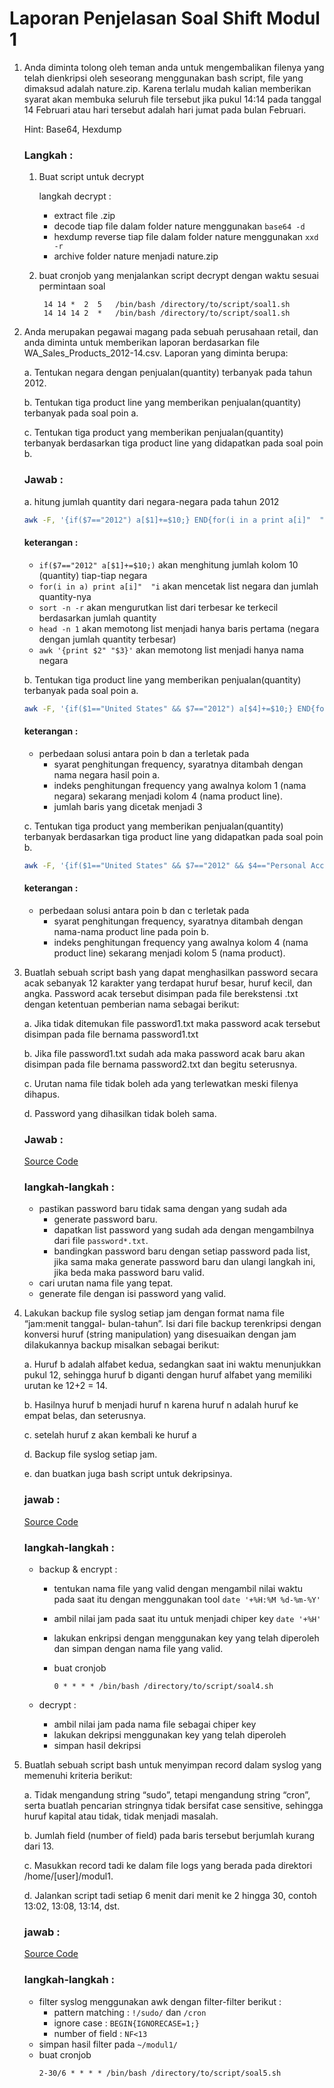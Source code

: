 # Laporan Penjelasan Soal Shift Modul 1

1. Anda diminta tolong oleh teman anda untuk mengembalikan filenya yang telah dienkripsi oleh seseorang menggunakan bash script, file yang dimaksud adalah nature.zip. Karena terlalu mudah kalian memberikan syarat akan membuka seluruh file tersebut jika pukul 14:14 pada tanggal 14 Februari atau hari tersebut adalah hari jumat pada bulan Februari.

    Hint: Base64, Hexdump

    ### Langkah :

    1. Buat script untuk decrypt

        langkah decrypt :
        - extract file .zip
        - decode tiap file dalam folder nature menggunakan `base64 -d`
        - hexdump reverse tiap file dalam folder nature menggunakan  `xxd -r`
        - archive folder nature menjadi nature.zip
    
    2. buat cronjob yang menjalankan script decrypt dengan waktu sesuai permintaan soal
    
            14 14 *  2  5   /bin/bash /directory/to/script/soal1.sh
            14 14 14 2  *   /bin/bash /directory/to/script/soal1.sh

2. Anda merupakan pegawai magang pada sebuah perusahaan retail, dan anda diminta
untuk memberikan laporan berdasarkan file WA_Sales_Products_2012-14.csv.
Laporan yang diminta berupa:

    a. Tentukan negara dengan penjualan(quantity) terbanyak pada tahun 2012.

    b. Tentukan tiga product line yang memberikan penjualan(quantity) terbanyak pada soal poin a.

    c. Tentukan tiga product yang memberikan penjualan(quantity) terbanyak berdasarkan tiga product line yang didapatkan pada soal poin b.

    ### Jawab :

    a. hitung jumlah quantity dari negara-negara pada tahun 2012
    
    ```bash
    awk -F, '{if($7=="2012") a[$1]+=$10;} END{for(i in a print a[i]"  "i}' WA_Sales_Products_2012-14.csv | sort -n -r | head -n 1 | awk '{print $2" "$3}'
    ```

    #### keterangan :
    - `if($7=="2012" a[$1]+=$10;)` akan menghitung jumlah kolom 10 (quantity) tiap-tiap negara
    - `for(i in a) print a[i]"  "i` akan mencetak list negara dan jumlah quantity-nya
    - `sort -n -r` akan mengurutkan list dari terbesar ke terkecil berdasarkan jumlah quantity
    - `head -n 1` akan memotong list menjadi hanya baris pertama (negara dengan jumlah quantity terbesar)
    - `awk '{print $2" "$3}'` akan memotong list menjadi hanya nama negara

    b. Tentukan tiga product line yang memberikan penjualan(quantity) terbanyak pada soal poin a.

    ```bash
    awk -F, '{if($1=="United States" && $7=="2012") a[$4]+=$10;} END{for(i in a) print a[i]"  "i}' WA_Sales_Products_2012-14.csv | sort -n -r | head -n 3 | awk '{print $2" "$3}'
    ```

    #### keterangan :
    - perbedaan solusi antara poin b dan a terletak pada
        - syarat penghitungan frequency, syaratnya ditambah dengan nama negara hasil poin a.
        - indeks penghitungan frequency yang awalnya kolom 1 (nama negara) sekarang menjadi kolom 4 (nama product line).
        - jumlah baris yang dicetak menjadi 3

    c. Tentukan tiga product yang memberikan penjualan(quantity) terbanyak berdasarkan tiga product line yang didapatkan pada soal poin b.

    ```bash
    awk -F, '{if($1=="United States" && $7=="2012" && $4=="Personal Accessories") a[$5]+=$10;} END{for(i in a) print a[i]"  "i}' WA_Sales_Products_2012-14.csv | sort -n -r | head -n 3 | awk '{print $2}'
    ```

    #### keterangan :
    - perbedaan solusi antara poin b dan c terletak pada
        - syarat penghitungan frequency, syaratnya ditambah dengan nama-nama product line pada poin b.
        - indeks penghitungan frequency yang awalnya kolom 4 (nama product line) sekarang menjadi kolom 5 (nama product).

3. Buatlah sebuah script bash yang dapat menghasilkan password secara acak
sebanyak 12 karakter yang terdapat huruf besar, huruf kecil, dan angka. Password
acak tersebut disimpan pada file berekstensi .txt dengan ketentuan pemberian nama
sebagai berikut:

    a. Jika tidak ditemukan file password1.txt maka password acak tersebut disimpan pada file bernama password1.txt
    
    b. Jika file password1.txt sudah ada maka password acak baru akan disimpan pada file bernama password2.txt dan begitu seterusnya.

    c. Urutan nama file tidak boleh ada yang terlewatkan meski filenya dihapus.

    d. Password yang dihasilkan tidak boleh sama.

    ### Jawab :

    [Source Code]()

    ### langkah-langkah :
    - pastikan password baru tidak sama dengan yang sudah ada
        - generate password baru.
        - dapatkan list password yang sudah ada dengan mengambilnya dari file `password*.txt`.
        - bandingkan password baru dengan setiap password pada list, jika sama maka generate password baru dan ulangi langkah ini, jika beda maka password baru valid.
    - cari urutan nama file yang tepat.
    - generate file dengan isi password yang valid.

4. Lakukan backup file syslog setiap jam dengan format nama file “jam:menit tanggal- bulan-tahun”. Isi dari file backup terenkripsi dengan konversi huruf (string manipulation) yang disesuaikan dengan jam dilakukannya backup misalkan sebagai berikut:

    a. Huruf b adalah alfabet kedua, sedangkan saat ini waktu menunjukkan pukul 12, sehingga huruf b diganti dengan huruf alfabet yang memiliki urutan ke 12+2 = 14.

    b. Hasilnya huruf b menjadi huruf n karena huruf n adalah huruf ke empat belas, dan seterusnya.

    c. setelah huruf z akan kembali ke huruf a

    d. Backup file syslog setiap jam.

    e. dan buatkan juga bash script untuk dekripsinya.

    ### jawab :

    [Source Code]()

    ### langkah-langkah :
    - backup & encrypt :
        - tentukan nama file yang valid dengan mengambil nilai waktu pada saat itu dengan menggunakan tool `date '+%H:%M %d-%m-%Y'`
        - ambil nilai jam pada saat itu untuk menjadi chiper key `date '+%H'`
        - lakukan enkripsi dengan menggunakan key yang telah diperoleh dan simpan dengan nama file yang valid.
        - buat cronjob

            ```    
            0 * * * * /bin/bash /directory/to/script/soal4.sh
            ```

    - decrypt :
        - ambil nilai jam pada nama file sebagai chiper key
        - lakukan dekripsi menggunakan key yang telah diperoleh
        - simpan hasil dekripsi

5. Buatlah sebuah script bash untuk menyimpan record dalam syslog yang memenuhi
kriteria berikut:

    a. Tidak mengandung string “sudo”, tetapi mengandung string “cron”, serta buatlah pencarian stringnya tidak bersifat case sensitive, sehingga huruf kapital atau tidak, tidak menjadi masalah.

    b. Jumlah field (number of field) pada baris tersebut berjumlah kurang dari 13.

    c. Masukkan record tadi ke dalam file logs yang berada pada direktori /home/[user]/modul1.

    d. Jalankan script tadi setiap 6 menit dari menit ke 2 hingga 30, contoh 13:02, 13:08, 13:14, dst.

    ### jawab :

    [Source Code]()

    ### langkah-langkah :
    - filter syslog menggunakan awk dengan filter-filter berikut :
        - pattern matching : `!/sudo/` dan `/cron`
        - ignore case : `BEGIN{IGNORECASE=1;}`
        - number of field : `NF<13`
    - simpan hasil filter pada `~/modul1/`
    - buat cronjob
        ```
        2-30/6 * * * * /bin/bash /directory/to/script/soal5.sh
        ```